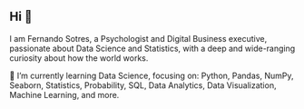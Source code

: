 ## Hi  👋

<!--
**FernandoSotres/FernandoSotres** is a ✨ _special_ ✨ repository because its `README.md` (this file) appears on your GitHub profile.

Here are some ideas to get you started:

- 🔭 I’m currently working on ...
- 🌱 I’m currently learning ...
- 👯 I’m looking to collaborate on ...
- 🤔 I’m looking for help with ...
- 💬 Ask me about ...
- 📫 How to reach me: ...
- 😄 Pronouns: ...
- ⚡ Fun fact: ...
-->

I am Fernando Sotres, a Psychologist and Digital Business executive, passionate about Data Science and Statistics, with a deep and wide-ranging curiosity about how the world works.

🌱 I’m currently learning Data Science, focusing on: Python, Pandas, NumPy, Seaborn, Statistics, Probability, SQL, Data Analytics, Data Visualization, Machine Learning, and more.


